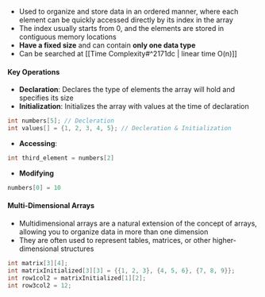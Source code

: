- Used to organize and store data in an ordered manner, where each element can be quickly accessed directly by its index in the array
- The index usually starts from 0, and the elements are stored in contiguous memory locations
- **Have a fixed size** and can contain **only one data type**
- Can be searched at [[Time Complexity#^2171dc | linear time O(n)]]

#### Key Operations
- **Declaration**: Declares the type of elements the array will hold and specifies its size
- **Initialization**: Initializes the array with values at the time of declaration
```C
int numbers[5]; // Decleration
int values[] = {1, 2, 3, 4, 5}; // Decleration & Initialization
```
- **Accessing**:
```C
int third_element = numbers[2]
```
- **Modifying**
```C
numbers[0] = 10
```

#### Multi-Dimensional Arrays
- Multidimensional arrays are a natural extension of the concept of arrays, allowing you to organize data in more than one dimension
- They are often used to represent tables, matrices, or other higher-dimensional structures
```C
int matrix[3][4];
int matrixInitialized[3][3] = {{1, 2, 3}, {4, 5, 6}, {7, 8, 9}};
int row1col2 = matrixInitialized[1][2];
int row3col2 = 12;
```
